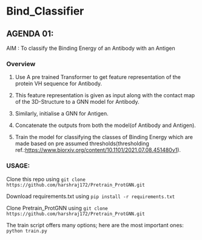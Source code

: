 # Bind_Classifier

## AGENDA 01:
AIM : To classify the Binding Energy of an Antibody with an Antigen

### Overview
1. Use A pre trained Transformer to get feature representation of the protein VH sequence for Antibody.

2. This feature representation is given as input along with the contact map of the 3D-Structure to a GNN model for Antibody.

3. Similarly, initialise a GNN for Antigen.

4. Concatenate the outputs from both the model(of Antibody and Antigen).

5. Train the model for classifying the classes of Binding Energy which are made based on pre assumed thresholds(thresholding ref.:https://www.biorxiv.org/content/10.1101/2021.07.08.451480v1).

### USAGE:
Clone this repo using 
`git clone https://github.com/harshraj172/Pretrain_ProtGNN.git`

Download requirements.txt using
`pip install -r requirements.txt`

Clone Pretrain_ProtGNN using
`git clone https://github.com/harshraj172/Pretrain_ProtGNN.git`


The train script offers many options; here are the most important ones:
`python train.py` 
